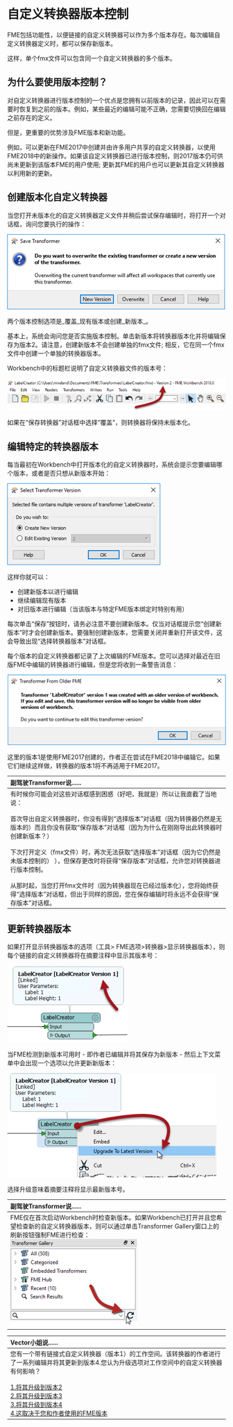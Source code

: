 # 自定义转换器版本控制

FME包括功能性，以便链接的自定义转换器可以作为多个版本存在。每次编辑自定义转换器定义时，都可以保存新版本。

这样，单个fmx文件可以包含同一个自定义转换器的多个版本。

## 为什么要使用版本控制？

对自定义转换器进行版本控制的一个优点是您拥有以前版本的记录，因此可以在需要时恢复到之前的版本。例如，某些最近的编辑可能不正确，您需要切换回在编辑之前存在的定义。

但是，更重要的优势涉及FME版本和新功能。

例如，可以更新在FME2017中创建并由许多用户共享的自定义转换器，以使用FME2018中的新操作。如果该自定义转换器已进行版本控制，则2017版本仍可供尚未更新到该版本FME的用户使用; 更新其FME的用户也可以更新其自定义转换器以利用新的更新。

## 创建版本化自定义转换器

当您打开未版本化的自定义转换器定义文件并稍后尝试保存编辑时，将打开一个对话框，询问您要执行的操作：

[![](../.gitbook/assets/img5.041.createnewctversion.png)](https://github.com/safesoftware/FMETraining/blob/Desktop-Advanced-2018/DesktopAdvanced5CustomTransformers/Images/Img5.041.CreateNewCTVersion.png)

两个版本控制选项是_覆盖_现有版本或创建_新版本_。

基本上，系统会询问您是否实施版本控制。单击新版本将转换器版本化并将编辑保存为版本2。请注意，创建新版本不会创建单独的fmx文件; 相反，它在同一个fmx文件中创建一个单独的转换器版本。

Workbench中的标题栏说明了自定义转换器文件的版本号：

[![](../.gitbook/assets/img5.042.newctversionwbheader.png)](https://github.com/safesoftware/FMETraining/blob/Desktop-Advanced-2018/DesktopAdvanced5CustomTransformers/Images/Img5.042.NewCTVersionWBHeader.png)

如果在“保存转换器”对话框中选择“覆盖”，则转换器将保持未版本化。

## 编辑特定的转换器版本

每当最初在Workbench中打开版本化的自定义转换器时，系统会提示您要编辑哪个版本，或者是否只想从新版本开始：

[![](../.gitbook/assets/img5.043.cteditingversionchoice.png)](https://github.com/safesoftware/FMETraining/blob/Desktop-Advanced-2018/DesktopAdvanced5CustomTransformers/Images/Img5.043.CTEditingVersionChoice.png)

这样你就可以：

* 创建新版本以进行编辑
* 继续编辑现有版本
* 对旧版本进行编辑（当该版本与特定FME版本绑定时特别有用）

每次单击“保存”按钮时，请务必注意不要创建新版本。仅当对话框提示您“创建新版本”时才会创建新版本。要强制创建新版本，您需要关闭并重新打开该文件，这会导致出现“选择转换器版本”对话框。

每个版本的自定义转换器都记录了上次编辑的FME版本。您可以选择对最近在旧版FME中编辑的转换器进行编辑，但是您将收到一条警告消息：

[![](../.gitbook/assets/img5.044.cteditingversioninnewerbuild.png)](https://github.com/safesoftware/FMETraining/blob/Desktop-Advanced-2018/DesktopAdvanced5CustomTransformers/Images/Img5.044.CTEditingVersionInNewerBuild.png)

这里的版本1是使用FME2017创建的，作者正在尝试在FME2018中编辑它。如果它们继续这样做，转换器的版本1将不再适用于FME2017。

|  副驾驶Transformer说...... |
| :--- |
|  有时候你可能会对这些对话框感到困惑（好吧，我就是）所以让我直截了当地说：  <br><br>首次导出自定义转换器时，你没有得到“选择版本”对话框（因为转换器仍然是无版本的）而且你没有获取“保存版本”对话框（因为为什么在刚刚导出此转换器时创建新版本？）  <br><br>下次打开定义（fmx文件）时，再次无法获取“选择版本”对话框（因为它仍然是未版本控制的） ），但保存更改时将获得“保存版本”对话框，允许您对转换器进行版本控制。  <br><br>从那时起，当您打开fmx文件时（因为转换器现在已经过版本化），您将始终获得“选择版本”对话框，但出于同样的原因，您在保存编辑时将永远不会获得“保存版本”对话框。 |

## 更新转换器版本

如果打开显示转换器版本的选项（工具&gt; FME选项&gt;转换器&gt;显示转换器版本），则每个链接的自定义转换器将在摘要注释中显示其版本号：

[![](../.gitbook/assets/img5.045.ctversionsummaryannotation.png)](https://github.com/safesoftware/FMETraining/blob/Desktop-Advanced-2018/DesktopAdvanced5CustomTransformers/Images/Img5.045.CTVersionSummaryAnnotation.png)

当FME检测到新版本可用时 - 即作者已编辑并将其保存为新版本 - 然后上下文菜单中会出现一个选项以允许更新新版本：

[![](../.gitbook/assets/img5.046.ctnewversionavailable.png)](https://github.com/safesoftware/FMETraining/blob/Desktop-Advanced-2018/DesktopAdvanced5CustomTransformers/Images/Img5.046.CTNewVersionAvailable.png)

选择升级意味着摘要注释将显示最新版本号。

|  副驾驶Transformer说...... |
| :--- |
|  FME仅在首次启动Workbench时检查新版本。如果Workbench已打开并且您希望检查新的自定义转换器版本，则可以通过单击Transformer Gallery窗口上的刷新按钮强制FME进行检查：  <br>[![](../.gitbook/assets/img5.047.transgalleryrefresh.png)](https://github.com/safesoftware/FMETraining/blob/Desktop-Advanced-2018/DesktopAdvanced5CustomTransformers/Images/Img5.047.TransGalleryRefresh.png) |

|  Vector小姐说...... |
| :--- |
|  您有一个带有链接式自定义转换器（版本1）的工作空间。该转换器的作者进行了一系列编辑并将其更新到版本4.您认为升级选项对工作空间中的自定义转换器有何影响？  <br><br>[1.将其升级到版本2](http://52.73.3.37/fmedatastreaming/Manual/QAResponse2017.fmw?chapter=13&question=6&answer=1&DestDataset_TEXTLINE=C%3A%5CFMEOutput%5CQAResponse.html) <br>[2.将其升级到版本3](http://52.73.3.37/fmedatastreaming/Manual/QAResponse2017.fmw?chapter=13&question=6&answer=2&DestDataset_TEXTLINE=C%3A%5CFMEOutput%5CQAResponse.html) <br>[3.将其升级到版本4](http://52.73.3.37/fmedatastreaming/Manual/QAResponse2017.fmw?chapter=13&question=6&answer=3&DestDataset_TEXTLINE=C%3A%5CFMEOutput%5CQAResponse.html) <br>[4.这取决于您和作者使用的FME版本](http://52.73.3.37/fmedatastreaming/Manual/QAResponse2017.fmw?chapter=13&question=6&answer=4&DestDataset_TEXTLINE=C%3A%5CFMEOutput%5CQAResponse.html) |

